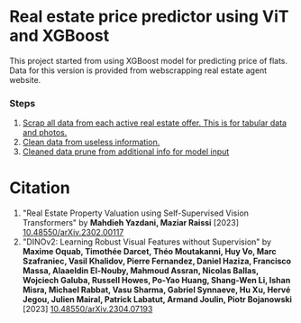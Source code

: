 # Real estate price predictor using ViT and XGBoost

This project started from using XGBoost model for predicting price of flats.
Data for this version is provided from webscrapping real estate agent website.

### Steps
1. [Scrap all data from each active real estate offer. This is for tabular data and photos.](1_webscrapper.ipynb)
2. [Clean data from useless information.](2_data_cleansing.ipynb)
3. [Cleaned data prune from additional info for model input](3_prune_for_training.ipynb)

# Citation
1. "Real Estate Property Valuation using Self-Supervised Vision Transformers"
by **Mahdieh Yazdani, Maziar Raissi** [2023] [10.48550/arXiv.2302.00117](
https://doi.org/10.48550/arXiv.2302.00117)
2. "DINOv2: Learning Robust Visual Features without Supervision" by **Maxime Oquab, Timothée Darcet, Théo Moutakanni, Huy Vo, Marc Szafraniec, Vasil Khalidov, Pierre Fernandez, Daniel Haziza, Francisco Massa, Alaaeldin El-Nouby, Mahmoud Assran, Nicolas Ballas, Wojciech Galuba, Russell Howes, Po-Yao Huang, Shang-Wen Li, Ishan Misra, Michael Rabbat, Vasu Sharma, Gabriel Synnaeve, Hu Xu, Hervé Jegou, Julien Mairal, Patrick Labatut, Armand Joulin, Piotr Bojanowski** [2023] [10.48550/arXiv.2304.07193](https://doi.org/10.48550/arXiv.2304.07193)